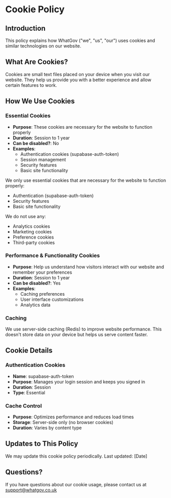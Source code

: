 # Cookie Policy

## Introduction
This policy explains how WhatGov ("we", "us", "our") uses cookies and similar technologies on our website.

## What Are Cookies?
Cookies are small text files placed on your device when you visit our website. They help us provide you with a better experience and allow certain features to work.

## How We Use Cookies

### Essential Cookies
- **Purpose**: These cookies are necessary for the website to function properly
- **Duration**: Session to 1 year
- **Can be disabled?**: No
- **Examples**:
  - Authentication cookies (supabase-auth-token)
  - Session management
  - Security features
  - Basic site functionality

We only use essential cookies that are necessary for the website to function properly:
- Authentication (supabase-auth-token)
- Security features
- Basic site functionality

We do not use any:
- Analytics cookies
- Marketing cookies
- Preference cookies
- Third-party cookies

### Performance & Functionality Cookies
- **Purpose**: Help us understand how visitors interact with our website and remember your preferences
- **Duration**: Session to 1 year
- **Can be disabled?**: Yes
- **Examples**:
  - Caching preferences
  - User interface customizations
  - Analytics data

### Caching
We use server-side caching (Redis) to improve website performance. This doesn't store data on your device but helps us serve content faster.

## Cookie Details

### Authentication Cookies
- **Name**: supabase-auth-token
- **Purpose**: Manages your login session and keeps you signed in
- **Duration**: Session
- **Type**: Essential

### Cache Control
- **Purpose**: Optimizes performance and reduces load times
- **Storage**: Server-side only (no browser cookies)
- **Duration**: Varies by content type

## Updates to This Policy
We may update this cookie policy periodically. Last updated: [Date]

## Questions?
If you have questions about our cookie usage, please contact us at support@whatgov.co.uk